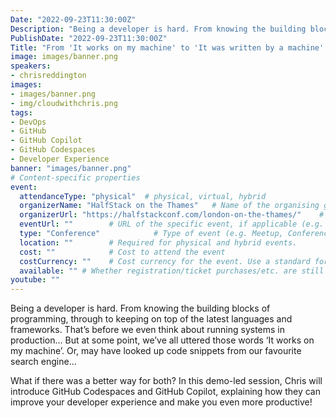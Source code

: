 ```yaml
---
Date: "2022-09-23T11:30:00Z"
Description: "Being a developer is hard. From knowing the building blocks of programming, through to keeping on top of the latest languages and frameworks. That’s before we even think about running systems in production... But at some point, we’ve all uttered those words ‘It works on my machine’. Or, may have looked up code snippets from our favourite search engine... What if there was a better way for both? In this demo-led session, Chris will introduce GitHub Codespaces and GitHub Copilot, explaining how they can improve your developer experience and make you even more productive!!"
PublishDate: "2022-09-23T11:30:00Z"
Title: "From 'It works on my machine' to 'It was written by a machine' - GitHub Codespaces & Copilot"
image: images/banner.png
speakers:
- chrisreddington
images:
- images/banner.png
- img/cloudwithchris.png
tags:
- DevOps
- GitHub
- GitHub Copilot
- GitHub Codespaces
- Developer Experience
banner: "images/banner.png"
# Content-specific properties
event:
  attendanceType: "physical"  # physical, virtual, hybrid
  organizerName: "HalfStack on the Thames"   # Name of the organising group / event (e.g. Name of the conference)
  organizerUrl: "https://halfstackconf.com/london-on-the-thames/"    # URL of the organising group
  eventUrl: ""        # URL of the specific event, if applicable (e.g. a meetup talk, rather than the meetup group)
  type: "Conference"            # Type of event (e.g. Meetup, Conference, etc.)
  location: ""        # Required for physical and hybrid events.
  cost: ""            # Cost to attend the event
  costCurrency: ""    # Cost currency for the event. Use a standard format - http://en.wikipedia.org/wiki/ISO_4217
  available: "" # Whether registration/ticket purchases/etc. are still available (true/false). Defaults to false when event is in past.
youtube: ""
---
```

Being a developer is hard. From knowing the building blocks of programming, through to keeping on top of the latest languages and frameworks. That’s before we even think about running systems in production... But at some point, we’ve all uttered those words ‘It works on my machine’. Or, may have looked up code snippets from our favourite search engine...

What if there was a better way for both? In this demo-led session, Chris will introduce GitHub Codespaces and GitHub Copilot, explaining how they can improve your developer experience and make you even more productive!
